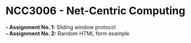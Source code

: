 # NCC3006 - Net-Centric Computing 


**- Assignment No. 1:** Sliding window protocol  
**- Assignment No. 2:** Random HTML form example
